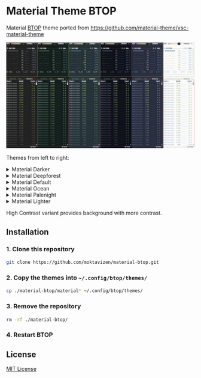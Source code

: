 # Material Theme BTOP
Material [BTOP](https://github.com/aristocratos/btop) theme ported from https://github.com/material-theme/vsc-material-theme

![Themes preview](./previews/themes-preview.png)

Themes from left to right:

<details>
    <summary>Material Darker</summary>
    <img src="./previews/material-darker.png"/>
</details>

<details>
    <summary>Material Deepforest</summary>
    <img src="./previews/material-deepforest.png"/>
</details>

<details>
    <summary>Material Default</summary>
    <img src="./previews/material-default.png"/>
</details>

<details>
    <summary>Material Ocean</summary>
    <img src="./previews/material-ocean.png"/>
</details>

<details>
    <summary>Material Palenight</summary>
    <img src="./previews/material-palenight.png"/>
</details>

<details>
    <summary>Material Lighter</summary>
    <img src="./previews/material-lighter.png"/>
</details>

High Contrast variant provides background with more contrast.

## Installation

### 1. Clone this repository

```bash
git clone https://github.com/moktavizen/material-btop.git
```

### 2. Copy the themes into `~/.config/btop/themes/`

```bash
cp ./material-btop/material* ~/.config/btop/themes/
```

### 3. Remove the repository

```bash
rm -rf ./material-btop/
```

### 4. Restart BTOP

## License
[MIT License](./LICENSE)
